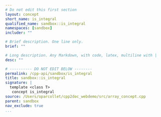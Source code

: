```yaml
---
# Do not edit this first section
layout: concept
short_name: is_integral
qualified_name: sandbox::is_integral
namespaces: [sandbox]
includer: ""

# Brief description. One line only.
brief: ""

# Long description. Any Markdown, with code, latex, multiline with |
desc: ""

# ---------- DO NOT EDIT BELOW --------
permalink: /cpp-api/sandbox/is_integral
title: sandbox::is_integral
signature: |
  template <class T>
   concept is_integral
source: /Users/oparcollet/cpp2doc_webdemo/src/array_concept.cpp
parent: sandbox
nav_exclude: true
...
```


